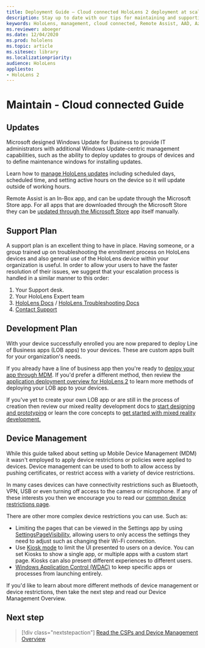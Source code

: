 ```yaml
---
title: Deployment Guide – Cloud connected HoloLens 2 deployment at scale with Remote Assist - Maintain
description: Stay up to date with our tips for maintaining and supporting HoloLens devices over a Cloud Connected network.
keywords: HoloLens, management, cloud connected, Remote Assist, AAD, Azure AD, MDM, Mobile Device Management
ms.reviewer: aboeger
ms.date: 12/04/2020
ms.prod: hololens
ms.topic: article
ms.sitesec: library
ms.localizationpriority:
audience: HoloLens
appliesto:
- HoloLens 2
---
```


# Maintain - Cloud connected Guide

## Updates

Microsoft designed Windows Update for Business to provide IT administrators with additional Windows Update-centric management capabilities, such as the ability to deploy updates to groups of devices and to define maintenance windows for installing updates.

Learn how to [manage HoloLens updates](/hololens/hololens-updates) including scheduled days, scheduled time, and setting active hours on the device so it will update outside of working hours.

Remote Assist is an In-Box app, and can be update through the Microsoft Store app. For all apps that are downloaded through the Microsoft Store they can be [updated through the Microsoft Store](/hololens/holographic-store-apps#update-apps) app itself manually.

## Support Plan

A support plan is an excellent thing to have in place. Having someone, or a group trained up on troubleshooting the enrollment process on HoloLens devices and also general use of the HoloLens device within your organization is useful. In order to allow your users to have the faster resolution of their issues, we suggest that your escalation process is handled in a similar manner to this order:

1. Your Support desk.
2. Your HoloLens Expert team
3. [HoloLens Docs](/hololens/) / [HoloLens Troubleshooting Docs](/hololens/hololens-troubleshooting)
4. [Contact Support](https://support.serviceshub.microsoft.com/supportforbusiness/create?sapId=e9391227-fa6d-927b-0fff-f96288631b8f)

## Development Plan

With your device successfully enrolled you are now prepared to deploy Line of Business apps (LOB apps) to your devices. These are custom apps built for your organization&#39;s needs.

If you already have a line of business app then you&#39;re ready to [deploy your app through MDM](/hololens/app-deploy-intune). If you&#39;d prefer a different method, then review the [application deployment overview for HoloLens 2](/hololens/app-deploy-overview) to learn more methods of deploying your LOB app to your devices.

If you&#39;ve yet to create your own LOB app or are still in the process of creation then review our mixed reality development docs to [start designing and prototyping](/windows/mixed-reality/design/design) or learn the core concepts to [get started with mixed reality development.](/windows/mixed-reality/discover/get-started-with-mr)

## Device Management 

While this guide talked about setting up Mobile Device Management (MDM) it wasn't employed to apply device restrictions or policies were applied to devices. Device management can be used to both to allow access by pushing certificates, or restrict access with a variety of device restrictions. 

In many cases devices can have connectivity restrictions such as Bluetooth, VPN, USB or even turning off access to the camera or microphone. If any of these interests you then we encourage you to read our [common device restrictions page](hololens-common-device-restrictions.md).

There are other more complex device restrictions you can use. Such as:

- Limiting the pages that can be viewed in the Settings app by using [SettingsPageVisibility](settings-uri-list.md), allowing users to only access the settings they need to adjust such as changing their Wi-Fi connection.
- Use [Kiosk mode](hololens-kiosk.md) to limit the UI presented to users on a device. You can set Kiosks to show a single app, or multiple apps with a custom start page. Kiosks can also present different experiences to different users.  
- [Windows Application Control (WDAC)](windows-defender-application-control-wdac.md) to keep specific apps or processes from launching entirely.

If you'd like to learn about more different methods of device management or device restrictions, then take the next step and read our Device Management Overview.

## Next step

> [!div class="nextstepaction"]
> [Read the CSPs and Device Management Overview](hololens-csp-policy-overview.md)